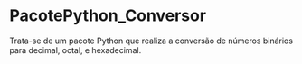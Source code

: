 # PacotePython_Conversor
Trata-se de um pacote Python que realiza a conversão de números binários para decimal, octal, e hexadecimal.
